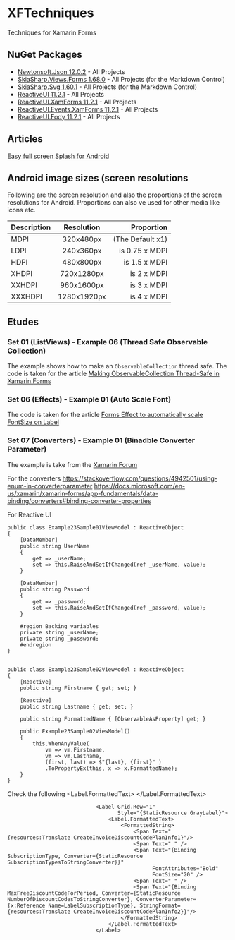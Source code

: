# XFTechniques
Techniques for Xamarin.Forms

## NuGet Packages

* [Newtonsoft.Json 12.0.2](https://www.newtonsoft.com/json) - All Projects
* [SkiaSharp.Views.Forms 1.68.0](https://github.com/mono/SkiaSharp) - All Projects (for the Markdown Control)
* [SkiaSharp.Svg 1.60.1](https://github.com/mono/SkiaSharp.Extended) - All Projects (for the Markdown Control)
* [ReactiveUI 11.2.1](https://reactiveui.net/) - All Projects
* [ReactiveUI.XamForms 11.2.1](https://reactiveui.net/) - All Projects
* [ReactiveUI.Events.XamForms 11.2.1](https://reactiveui.net/) - All Projects
* [ReactiveUI.Fody 11.2.1](https://reactiveui.net/) - All Projects

## Articles
[Easy full screen Splash for Android](https://xamarininsider.com/2019/04/03/easy-full-screen-splash-for-android/?utm_campaign=Weekly%2BXamarin&utm_medium=email&utm_source=Weekly_Xamarin_201)

## Android image sizes (screen resolutions

Following are the screen resolution and also the proportions of the screen resolutions for Android.
Proportions can also ve used for other media like icons etc. 

| Description | Resolution  | Proportion       |
| ----------- |:-----------:| ----------------:|
| MDPI        | 320x480px   | (The Default x1) |
| LDPI        | 240x360px   |   is 0.75 x MDPI |
| HDPI        | 480x800px   |    is 1.5 x MDPI |
| XHDPI       | 720x1280px  |      is 2 x MDPI |
| XXHDPI      | 960x1600px  |      is 3 x MDPI |
| XXXHDPI     | 1280x1920px |      is 4 x MDPI |

## Etudes

### Set 01 (ListViews) - Example 06 (Thread Safe Observable Collection)

The example shows how to make an `ObservableCollection` thread safe. The code is taken for the article [Making ObservableCollection Thread-Safe in Xamarin.Forms](https://codetraveler.io/2019/09/11/using-observablecollection-in-a-multi-threaded-xamarin-forms-application/)

### Set 06 (Effects) - Example 01 (Auto Scale Font)

The code is taken for the article [Forms Effect to automatically scale FontSize on Label](https://msicc.net/xfeffects-forms-effect-to-automatically-scale-fontsize-on-label/)

### Set 07 (Converters) - Example 01 (Binadble Converter Parameter)

The example is take from the [Xamarin Forum](https://forums.xamarin.com/discussion/71810/pass-binding-to-converterparameter)


For the converters
https://stackoverflow.com/questions/4942501/using-enum-in-converterparameter
https://docs.microsoft.com/en-us/xamarin/xamarin-forms/app-fundamentals/data-binding/converters#binding-converter-properties









For Reactive UI

    public class Example23Sample01ViewModel : ReactiveObject
    {
        [DataMember]
        public string UserName 
        { 
            get => _userName;
            set => this.RaiseAndSetIfChanged(ref _userName, value);
        }

        [DataMember]
        public string Password
        {
            get => _password;
            set => this.RaiseAndSetIfChanged(ref _password, value);
        }

        #region Backing variables
        private string _userName;
        private string _password;
        #endregion
    }


    public class Example23Sample02ViewModel : ReactiveObject
    {
        [Reactive]
        public string Firstname { get; set; }

        [Reactive]
        public string Lastname { get; set; }

        public string FormattedName { [ObservableAsProperty] get; }

        public Example23Sample02ViewModel()
        {
            this.WhenAnyValue(
                vm => vm.Firstname,
                vm => vm.Lastname,
                (first, last) => $"{last}, {first}" )
                .ToPropertyEx(this, x => x.FormattedName);
        }
    }



Check the following
                                <Label x:Name="LabelSubscriptionType" 
                                       Text="{Binding SubscriptionType}"
                                       IsVisible="False"/>
                                <Label Grid.Row="0"
                                       Style="{StaticResource BlackLabelBold}"
                                       FontSize="20">
                                    <Label.FormattedText>
                                        <FormattedString>
                                            <Span Text="{resources:Translate CreateInvoiceDiscountCodeAvailableCodes1}"/>
                                            <Span Text=" " />
                                            <Span Text="{Binding FreeDiscountCodesLeft, Converter={StaticResource NumberOfDiscountCodesToStringConverter}, ConverterParameter={x:Reference Name=LabelSubscriptionType}}" 
                                                  FontSize="22" />
                                            <Span Text=" " />
                                            <Span Text="{resources:Translate CreateInvoiceDiscountCodeAvailableCodes2}"/>
                                        </FormattedString>
                                    </Label.FormattedText>
                                </Label>

                                <Label Grid.Row="1"
                                       Style="{StaticResource GrayLabel}">
                                    <Label.FormattedText>
                                        <FormattedString>
                                            <Span Text="{resources:Translate CreateInvoiceDiscountCodePlanInfo1}"/>
                                            <Span Text=" " />
                                            <Span Text="{Binding SubscriptionType, Converter={StaticResource SubscriptionTypesToStringConverter}}" 
                                                  FontAttributes="Bold" 
                                                  FontSize="20" />
                                            <Span Text=" " />
                                            <Span Text="{Binding MaxFreeDiscountCodeForPeriod, Converter={StaticResource NumberOfDiscountCodesToStringConverter}, ConverterParameter={x:Reference Name=LabelSubscriptionType}, StringFormat={resources:Translate CreateInvoiceDiscountCodePlanInfo2}}"/>
                                        </FormattedString>
                                    </Label.FormattedText>
                                </Label>

